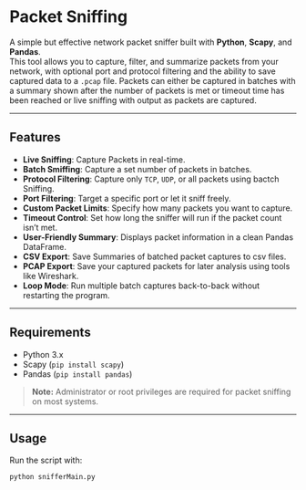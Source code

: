 # Packet Sniffing

A simple but effective network packet sniffer built with **Python**, **Scapy**, and **Pandas**.  
This tool allows you to capture, filter, and summarize packets from your network, with optional port and protocol filtering and the ability to save captured data to a `.pcap` file.
Packets can either be captured in batches with a summary shown after the number of packets is met or timeout time has been reached or live sniffing with output as packets are captured.

---

## Features
- **Live Sniffing**: Capture Packets in real-time.
- **Batch Smiffing**: Capture a set number of packets in batches.
- **Protocol Filtering**: Capture only `TCP`, `UDP`, or all packets using bactch Sniffing.
- **Port Filtering**: Target a specific port or let it sniff freely.
- **Custom Packet Limits**: Specify how many packets you want to capture.
- **Timeout Control**: Set how long the sniffer will run if the packet count isn’t met.
- **User-Friendly Summary**: Displays packet information in a clean Pandas DataFrame.
- **CSV Export**: Save Summaries of batched packet captures to csv files.
- **PCAP Export**: Save your captured packets for later analysis using tools like Wireshark.
- **Loop Mode**: Run multiple batch captures back-to-back without restarting the program.

---

## Requirements

- Python 3.x  
- Scapy (`pip install scapy`)  
- Pandas (`pip install pandas`)  

> **Note:** Administrator or root privileges are required for packet sniffing on most systems.

---

## Usage

Run the script with:

```bash
python snifferMain.py
